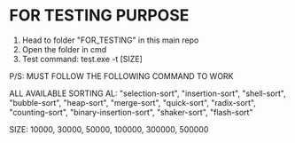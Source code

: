 FOR TESTING PURPOSE
======================================================================
1. Head to folder "FOR_TESTING" in this main repo
2. Open the folder in cmd
3. Test command: test.exe -t [SIZE]


P/S: MUST FOLLOW THE FOLLOWING COMMAND TO WORK

ALL AVAILABLE SORTING AL:
"selection-sort", "insertion-sort", "shell-sort", "bubble-sort", "heap-sort", "merge-sort", "quick-sort", "radix-sort", "counting-sort", "binary-insertion-sort", "shaker-sort", "flash-sort"

SIZE: 10000, 30000, 50000, 100000, 300000, 500000
